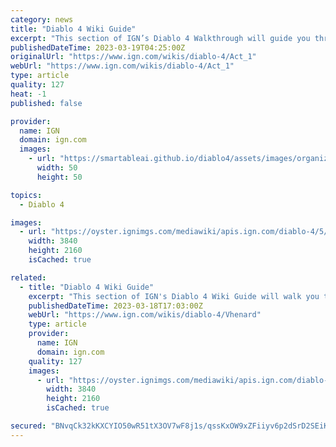```yaml
---
category: news
title: "Diablo 4 Wiki Guide"
excerpt: "This section of IGN’s Diablo 4 Walkthrough will guide you through the game’s first Act, called A Cold and Iron Faith. This is also when the world ..."
publishedDateTime: 2023-03-19T04:25:00Z
originalUrl: "https://www.ign.com/wikis/diablo-4/Act_1"
webUrl: "https://www.ign.com/wikis/diablo-4/Act_1"
type: article
quality: 127
heat: -1
published: false

provider:
  name: IGN
  domain: ign.com
  images:
    - url: "https://smartableai.github.io/diablo4/assets/images/organizations/ign.com-50x50.jpg"
      width: 50
      height: 50

topics:
  - Diablo 4

images:
  - url: "https://oyster.ignimgs.com/mediawiki/apis.ign.com/diablo-4/5/51/Diablo4-act_1-1.JPG"
    width: 3840
    height: 2160
    isCached: true

related:
  - title: "Diablo 4 Wiki Guide"
    excerpt: "This section of IGN's Diablo 4 Wiki Guide will walk you through how to approach her boss fight. Vhenard is a tricky boss fight, as she requires a lot of moving around and patience. In order to take ..."
    publishedDateTime: 2023-03-18T17:03:00Z
    webUrl: "https://www.ign.com/wikis/diablo-4/Vhenard"
    type: article
    provider:
      name: IGN
      domain: ign.com
    quality: 127
    images:
      - url: "https://oyster.ignimgs.com/mediawiki/apis.ign.com/diablo-4/4/41/D4-Vhenard-1.JPG"
        width: 3840
        height: 2160
        isCached: true

secured: "BNvqCk32kKXCYIO50wR51tX3OV7wF8j1s/qssKxOW9xZFiiyv6p2dSrD2SEiKETkNRckhP8saE7Lkd2bmTEVcD4skRBSp60G49yJPeHIsiS+dUlGdKFJI47rInm8nATl7vxVIYt87qFLIJ0xAIK4xy23sa+KyXHynVYBSlxuSEsi+Pfc7HnXrT0M0VEXocxPSYNJ7nA7f+UJX5PAA2k2wtfg0H6ZL2Q7OWdBI5yJuTiEAP9N9XwINIJERaxL02RPxNUd8FSCf6RswvjRLQpYpADWtpaQ7NrwIs+gsTpoyGlEPsdqWQS49e4W8s4rftSsYgeQSiEMUYOJNtIO6UFsMtizaU6U7meT0Qjp6CMg58c=;rUyXmzW2wGF0GeWLVc6KGA=="
---
```


